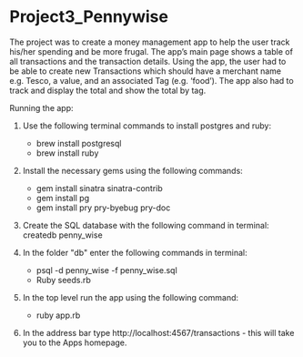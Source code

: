 # Project3_Pennywise

The project was to create a money management app to help the user track his/her spending and be more frugal. The app’s main page shows a table of all transactions and the transaction details. Using the app, the user had to be able to create new Transactions which should have a merchant name e.g. Tesco, a value, and an associated Tag (e.g. ‘food’). The app also had to track and display the total and show the total by tag.

Running the app:
1. Use the following terminal commands to install postgres and ruby:
      - brew install postgresql
      - brew install ruby
2. Install the necessary gems using the following commands:
      - gem install sinatra sinatra-contrib
      - gem install pg
      - gem install pry pry-byebug pry-doc
3. Create the SQL database with the following command in terminal:
      createdb penny_wise
      
4. In the folder "db" enter the following commands in terminal:
      - psql -d penny_wise -f penny_wise.sql
      - Ruby seeds.rb
5. In the top level run the app using the following command:
      - ruby app.rb
6. In the address bar type http://localhost:4567/transactions - this will take you to the Apps homepage.
